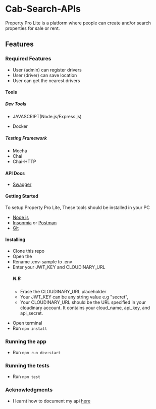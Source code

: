 # Cab-Search-APIs

Property Pro Lite is a platform where people can create and/or search properties for sale or rent.

## Features

### Required Features

- User (admin) can register drivers
- User (driver) can save location
- User can get the nearest drivers

#### Tools

##### Dev Tools

- JAVASCRIPT(Node.js/Express.js)

- Docker

##### Testing Framework

- Mocha
- Chai
- Chai-HTTP

#### API Docs

- [Swagger](https://propertyprolite1.herokuapp.com/api-docs)

#### Getting Started

To setup Property Pro Lite, These tools should be installed in your PC

- [Node js](https://nodejs.org/en/download/)
- [Insonmia](https://insomnia.rest/download/) or [Postman](https://www.getpostman.com/downloads/)
- [Git](https://git-scm.com/downloads)

#### Installing

- Clone this repo
- Open the
- Rename .env-sample to .env
- Enter your JWT_KEY and CLOUDINARY_URL
  ##### N.B
  - Erase the CLOUDINARY_URL placeholder
  * Your JWT_KEY can be any string value e.g "secret",
  * Your CLOUDINARY_URL should be the URL specified in your cloudinary account. It contains your cloud_name, api_key, and api_secret.

* Open terminal
* Run `npm install`

### Running the app

- Run `npm run dev:start`

### Running the tests

- Run `npm test`

### Acknowledgments

- I learnt how to document my api [here](https://blog.cloudboost.io/adding-swagger-to-existing-node-js-project-92a6624b855b)
